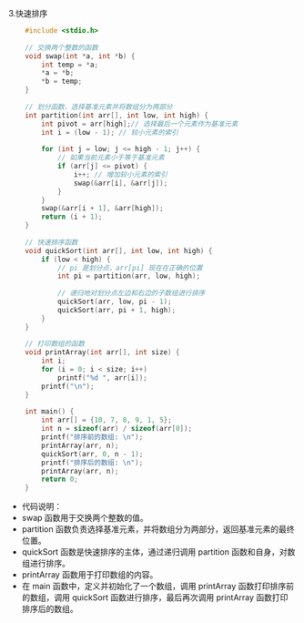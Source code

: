 3.快速排序
```c
    #include <stdio.h>
    
    // 交换两个整数的函数
    void swap(int *a, int *b) {
        int temp = *a;
        *a = *b;
        *b = temp;
    }
    
    // 划分函数，选择基准元素并将数组分为两部分
    int partition(int arr[], int low, int high) {
        int pivot = arr[high];// 选择最后一个元素作为基准元素
        int i = (low - 1); // 较小元素的索引
    
        for (int j = low; j <= high - 1; j++) {
            // 如果当前元素小于等于基准元素
            if (arr[j] <= pivot) {
                i++; // 增加较小元素的索引
                swap(&arr[i], &arr[j]);
            }
        }
        swap(&arr[i + 1], &arr[high]);
        return (i + 1);
    }
    
    // 快速排序函数
    void quickSort(int arr[], int low, int high) {
        if (low < high) {
            // pi 是划分点，arr[pi] 现在在正确的位置
            int pi = partition(arr, low, high);
    
            // 递归地对划分点左边和右边的子数组进行排序
            quickSort(arr, low, pi - 1);
            quickSort(arr, pi + 1, high);
        }
    }
    
    // 打印数组的函数
    void printArray(int arr[], int size) {
        int i;
        for (i = 0; i < size; i++)
            printf("%d ", arr[i]);
        printf("\n");
    }
    
    int main() {
        int arr[] = {10, 7, 8, 9, 1, 5};
        int n = sizeof(arr) / sizeof(arr[0]);
        printf("排序前的数组: \n");
        printArray(arr, n);
        quickSort(arr, 0, n - 1);
        printf("排序后的数组: \n");
        printArray(arr, n);
        return 0;
    }
```
- 代码说明：
- swap 函数用于交换两个整数的值。
- partition 函数负责选择基准元素，并将数组分为两部分，返回基准元素的最终位置。
- quickSort 函数是快速排序的主体，通过递归调用 partition 函数和自身，对数组进行排序。
- printArray 函数用于打印数组的内容。
- 在 main 函数中，定义并初始化了一个数组，调用 printArray 函数打印排序前的数组，调用 quickSort 函数进行排序，最后再次调用 printArray 函数打印排序后的数组。
